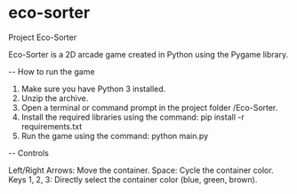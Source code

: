 # eco-sorter

Project Eco-Sorter

Eco-Sorter is a 2D arcade game created in Python using the Pygame library.

-- How to run the game

1. Make sure you have Python 3 installed.
2. Unzip the archive.
3. Open a terminal or command prompt in the project folder /Eco-Sorter.
4. Install the required libraries using the command:
pip install -r requirements.txt
5. Run the game using the command:
python main.py

-- Controls

Left/Right Arrows: Move the container.
Space: Cycle the container color.
Keys 1, 2, 3: Directly select the container color (blue, green, brown).